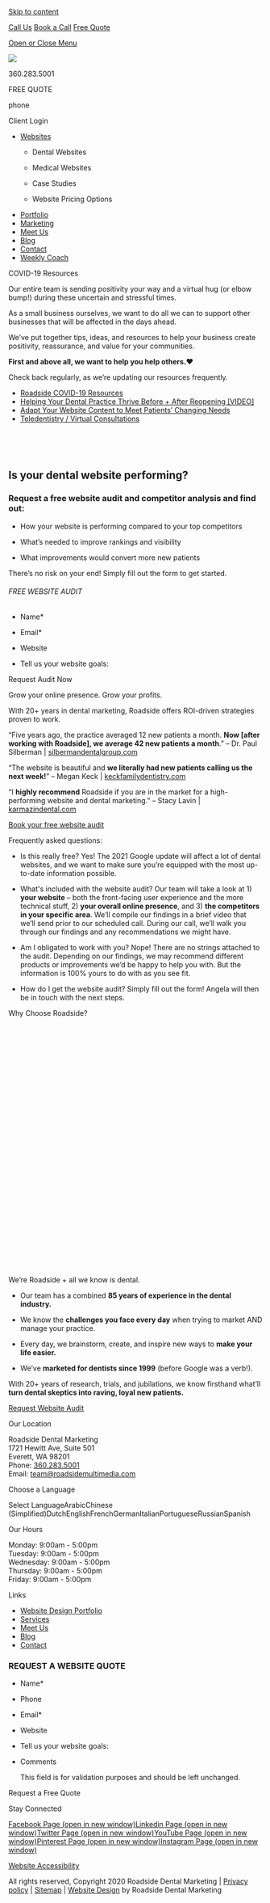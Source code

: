 <a href="#content" class="skip-link screen-reader-text">Skip to content</a>

[ Call Us](tel:360-283-5001) [ Book a Call](https://app.hubspot.com/meetings/angela330) <a href="#gformpop18" class="popup-inline"><em></em> <span>Free Quote</span></a>

<a href="#sidr-main" id="responsive-menu-button"><em></em> <em></em> <span class="sr-only">Open or Close Menu</span></a> <a href="/" class="ga-logo"></a>

<a href="/" class="logo-link rsdm-logo"><img src="https://s3-us-west-2.amazonaws.com/s.cdpn.io/88150/rsdm-logo_copy.svg" /></a>

360.283.5001

FREE QUOTE

phone

<span class="sr-only">Client Login</span>

<a href="/" class="ga-logo"></a>

-   <a href="https://www.roadsidedentalmarketing.com/services/websites/" class="menu-image-title-after"><span class="menu-image-title">Websites</span></a>
    -   <a href="https://www.roadsidedentalmarketing.com/services/websites/dental/" class="menu-image-title-after"></a>

        <span class="menu-image-title">Dental Websites</span>
    -   <span id="menu-item-52489"><a href="https://www.roadsidedentalmarketing.com/services/websites/medical/" class="menu-image-title-after"></a></span>

        <span class="menu-image-title">Medical Websites</span>
    -   <a href="https://www.roadsidedentalmarketing.com/portfolio/case-studies/" class="menu-image-title-after"></a>

        <span class="menu-image-title">Case Studies</span>
    -   <a href="https://www.roadsidedentalmarketing.com/website-pricing/" class="menu-image-title-after"></a>

        <span class="menu-image-title">Website Pricing Options</span>
-   <a href="https://www.roadsidedentalmarketing.com/portfolio/" class="menu-image-title-after"><span class="menu-image-title">Portfolio</span></a>
-   <a href="https://www.roadsidedentalmarketing.com/services/marketing/" class="menu-image-title-after"><span class="menu-image-title">Marketing</span></a>
-   <a href="https://www.roadsidedentalmarketing.com/meet-the-team/" class="menu-image-title-after"><span class="menu-image-title">Meet Us</span></a>
-   <a href="https://www.roadsidedentalmarketing.com/blog/" class="menu-image-title-after"><span class="menu-image-title">Blog</span></a>
-   <a href="https://www.roadsidedentalmarketing.com/contact/" class="menu-image-title-after"><span class="menu-image-title">Contact</span></a>
-   <a href="https://www.roadsidedentalmarketing.com/services/marketing/weekly-coach/" class="menu-image-title-after"><span class="menu-image-title">Weekly Coach</span></a>

COVID-19 Resources

Our entire team is sending positivity your way and a virtual hug (or elbow bump!) during these uncertain and stressful times.

As a small business ourselves, we want to do all we can to support other businesses that will be affected in the days ahead.

We’ve put together tips, ideas, and resources to help your business create positivity, reassurance, and value for your communities.

**First and above all, we want to help you help others.**❤️

Check back regularly, as we’re updating our resources frequently.

-   [Roadside COVID-19 Resources](https://www.roadsidedentalmarketing.com/blog/covid-resources-for-dental/)
-   [Helping Your Dental Practice Thrive Before + After Reopening \[VIDEO\]](https://www.roadsidedentalmarketing.com/blog/thrive-after-reopening/)
-   [Adapt Your Website Content to Meet Patients’ Changing Needs](https://www.roadsidedentalmarketing.com/blog/adapt-website-content/)
-   [Teledentistry / Virtual Consultations](https://www.roadsidedentalmarketing.com/promo/teledentistry/)

[<span class="et_pb_image_wrap"><img src="data:image/svg+xml;nitro-empty-id=NDI0OjI1MQ==-1;base64,PHN2ZyB2aWV3Qm94PSIwIDAgNTAxIDQ4IiB3aWR0aD0iNTAxIiBoZWlnaHQ9IjQ4IiB4bWxucz0iaHR0cDovL3d3dy53My5vcmcvMjAwMC9zdmciPjwvc3ZnPg==" id="NDI0OjI1MQ==-1" class="wp-image-44852 nitro-lazy" /></span>](https://www.roadsidedentalmarketing.com/)

Is your dental website performing?
----------------------------------

### Request a free website audit and competitor analysis and find out:

-   
    How your website is performing compared to your top competitors

-   
    What’s needed to improve rankings and visibility

-   
    What improvements would convert more new patients

There’s no risk on your end! Simply fill out the form to get started.

###### FREE WEBSITE AUDIT

-   <span id="field_31_6">Name<span class="gfield_required"><span class="gfield_required gfield_required_asterisk">\*</span></span></span>

-   <span id="field_31_3">Email<span class="gfield_required"><span class="gfield_required gfield_required_asterisk">\*</span></span></span>

-   <span id="field_31_7">Website</span>

-   <span id="field_31_5">Tell us your website goals:</span>

Request Audit Now

Grow your online presence. Grow your profits.

With 20+ years in dental marketing, Roadside offers ROI-driven strategies proven to work.

“Five years ago, the practice averaged 12 new patients a month. **Now \[after working with Roadside\], we average 42 new patients a month**.” – Dr. Paul Silberman | [silbermandentalgroup.com](https://www.silbermandentalgroup.com/)

“The website is beautiful and **we literally had new patients calling us the next week!**” – Megan Keck | [keckfamilydentistry.com](https://keckfamilydentistry.com/)

“I **highly recommend** Roadside if you are in the market for a high-performing website and dental marketing.” – Stacy Lavin | [karmazindental.com](https://www.karmazindental.com/)

<a href="#form" class="scrollto btn-standard medium solid-style-accentb solid-style-hv-accenta"><span>Book your free website audit</span></a>

Frequently asked questions:

-   <span class="accordion-title">Is this really free?</span>
    Yes! The 2021 Google update will affect a lot of dental websites, and we want to make sure you’re equipped with the most up-to-date information possible.

-   <span class="accordion-title">What's included with the website audit?</span>
    Our team will take a look at 1) **your website** – both the front-facing user experience and the more technical stuff, 2) **your overall online presence**, and 3) **the competitors in your specific area**.
    We’ll compile our findings in a brief video that we’ll send prior to our scheduled call. During our call, we’ll walk you through our findings and any recommendations we might have.

-   <span class="accordion-title">Am I obligated to work with you?</span>
    Nope! There are no strings attached to the audit. Depending on our findings, we may recommend different products or improvements we’d be happy to help you with. But the information is 100% yours to do with as you see fit.

-   <span class="accordion-title">How do I get the website audit?</span>
    Simply fill out the form! Angela will then be in touch with the next steps.

Why Choose Roadside?

<img src="data:image/svg+xml;nitro-empty-id=NjIyOjI2MQ==-1;base64,PHN2ZyB2aWV3Qm94PSIwIDAgNzkxIDc1OCIgd2lkdGg9Ijc5MSIgaGVpZ2h0PSI3NTgiIHhtbG5zPSJodHRwOi8vd3d3LnczLm9yZy8yMDAwL3N2ZyI+PC9zdmc+" title="Roadside has been helping dental practices since 1999" alt="Collage of the Roadside team" id="NjIyOjI2MQ==-1" class="nitro-lazy" />

We’re Roadside + all we know is dental.

-   
    Our team has a combined **85 years of experience in the dental industry.**

-   
    We know the **challenges you face every day** when trying to market AND manage your practice.

-   
    Every day, we brainstorm, create, and inspire new ways to **make your life easier.**

-   
    We’ve **marketed for dentists since 1999** (before Google was a verb!).

With 20+ years of research, trials, and jubilations, we know firsthand what’ll **turn dental skeptics into raving, loyal new patients.**

<a href="#form" class="scrollto btn-standard medium solid-style-accentb solid-style-hv-accentb"><span>Request Website Audit</span></a>

Our Location

Roadside Dental Marketing  
1721 Hewitt Ave, Suite 501  
Everett, WA 98201  
Phone: [360.283.5001](tel:360.283.5001)  
Email: <team@roadsidemultimedia.com>

Choose a Language

Select LanguageArabicChinese (Simplified)DutchEnglishFrenchGermanItalianPortugueseRussianSpanish

Our Hours

Monday: 9:00am - 5:00pm  
Tuesday: 9:00am - 5:00pm  
Wednesday: 9:00am - 5:00pm  
Thursday: 9:00am - 5:00pm  
Friday: 9:00am - 5:00pm

Links

-   <span id="menu-item-43387"><a href="https://www.roadsidedentalmarketing.com/portfolio/" class="menu-image-title-after"><span class="menu-image-title">Website Design Portfolio</span></a></span>
-   <span id="menu-item-43386"><a href="https://www.roadsidedentalmarketing.com/services/marketing/" class="menu-image-title-after"><span class="menu-image-title">Services</span></a></span>
-   <span id="menu-item-43383"><a href="https://www.roadsidedentalmarketing.com/meet-the-team/" class="menu-image-title-after"><span class="menu-image-title">Meet Us</span></a></span>
-   <span id="menu-item-17735"><a href="https://www.roadsidedentalmarketing.com/blog/" class="menu-image-title-after"><span class="menu-image-title">Blog</span></a></span>
-   <span id="menu-item-17731"><a href="https://www.roadsidedentalmarketing.com/contact/" class="menu-image-title-after"><span class="menu-image-title">Contact</span></a></span>

### REQUEST A WEBSITE QUOTE

<span class="gform_description"></span>

-   <span id="field_18_1">Name<span class="gfield_required"><span class="gfield_required gfield_required_asterisk">\*</span></span></span>

-   <span id="field_18_10">Phone</span>

-   <span id="field_18_2">Email<span class="gfield_required"><span class="gfield_required gfield_required_asterisk">\*</span></span></span>

-   <span id="field_18_8">Website</span>

-   <span id="field_18_6">Tell us your website goals:</span>

-   <span id="field_18_11">Comments</span>

    This field is for validation purposes and should be left unchanged.

Request a Free Quote

Stay Connected

<a href="https://www.facebook.com/roadsidedentalmktg/" class="sb-link"><em></em><span class="sr-only">Facebook Page (open in new window)</span></a><a href="https://www.linkedin.com/company/roadsidemktg" class="sb-link"><em></em><span class="sr-only">Linkedin Page (open in new window)</span></a><a href="https://twitter.com/roadsidedental" class="sb-link"><em></em><span class="sr-only">Twitter Page (open in new window)</span></a><a href="https://www.youtube.com/roadsidemultimedia" class="sb-link"><em></em><span class="sr-only">YouTube Page (open in new window)</span></a><a href="https://www.pinterest.com/roadsidemktg/" class="sb-link"><em></em><span class="sr-only">Pinterest Page (open in new window)</span></a><a href="https://www.instagram.com/roadsidedental_mktg/" class="sb-link"><em></em><span class="sr-only">Instagram Page (open in new window)</span></a>

<a href="https://www.roadsidedentalmarketing.com/web-accessibility" class="btn-standard medium solid-style-white solid-style-hv-tertiary">Website Accessibility</a>

All rights reserved, Copyright 2020 Roadside Dental Marketing | [Privacy policy](//www.roadsidedentalmarketing.com/privacy-policy/) | [Sitemap](//www.roadsidedentalmarketing.com/sitemap/) | [Website Design](//www.roadsidedentalmarketing.com) by Roadside Dental Marketing

<a href="#page" class="js-trigger top no-text-link no-external-link-indicator"><span class="screen-reader-text"></span></a>

<img src="https://px.ads.linkedin.com/collect/?pid=1697690&amp;fmt=gif" width="1" height="1" />

<img src="https://www.facebook.com/tr?id=728145707266545&amp;ev=PageView&amp;noscript=1" width="1" height="1" />
